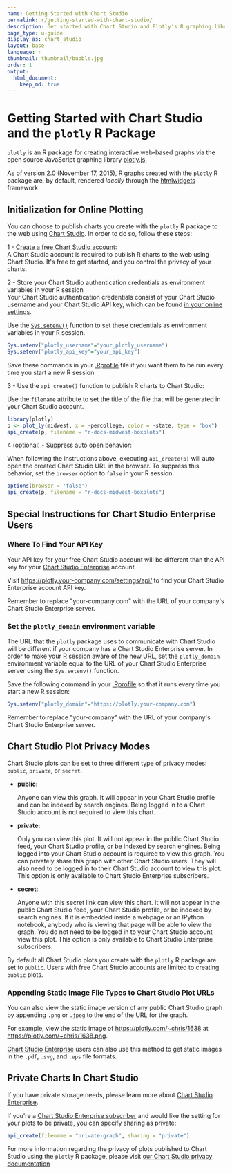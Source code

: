 ```yaml
---
name: Getting Started with Chart Studio
permalink: r/getting-started-with-chart-studio/
description: Get started with Chart Studio and Plotly's R graphing library.
page_type: u-guide
display_as: chart_studio
layout: base
language: r
thumbnail: thumbnail/bubble.jpg
order: 1
output:
  html_document:
    keep_md: true
---
```




# Getting Started with Chart Studio and the `plotly` R Package

`plotly` is an R package for creating interactive web-based graphs via the open source JavaScript graphing library [plotly.js](http://plot.ly/javascript). 

As of version 2.0 (November 17, 2015), R graphs created with the `plotly` R package are, by default, rendered *locally* through the [htmlwidgets](http://www.htmlwidgets.org/) framework.

## Initialization for Online Plotting

You can choose to publish charts you create with the `plotly` R package to the web using [Chart Studio](https://plotly.com/online-chart-maker). In order to do so, follow these steps:

1 - [Create a free Chart Studio account](https://plotly.com/api_signup):<br>
A Chart Studio account is required to publish R charts to the web using Chart Studio. It's free to get started, and you control the privacy of your charts.

2 - Store your Chart Studio authentication credentials as environment variables in your R session<br>
Your Chart Studio authentication credentials consist of your Chart Studio username and your Chart Studio API key, which can be found [in your online settings](https://plotly.com/settings/api). 

Use the [`Sys.setenv()`](https://www.rdocumentation.org/packages/base/versions/3.6.2/topics/Sys.setenv) function to set these credentials as environment variables in your R session.

```r
Sys.setenv("plotly_username"="your_plotly_username")
Sys.setenv("plotly_api_key"="your_api_key")
```

Save these commands in your [.Rprofile](http://www.statmethods.net/interface/customizing.html) file if you want them to be run every time you start a new R session.

3 - Use the `api_create()` function to publish R charts to Chart Studio:

Use the `filename` attribute to set the title of the file that will be generated in your Chart Studio account.

```r
library(plotly)
p <- plot_ly(midwest, x = ~percollege, color = ~state, type = "box")
api_create(p, filename = "r-docs-midwest-boxplots")
```

4 (optional) - Suppress auto open behavior:

When following the instructions above, executing `api_create(p)` will auto open the created Chart Studio URL in the browser. To suppress this behavior, set the `browser` option to `false` in your R session.

```r
options(browser = 'false')
api_create(p, filename = "r-docs-midwest-boxplots")
```

## Special Instructions for Chart Studio Enterprise Users

### Where To Find Your API Key

Your API key for your free Chart Studio account will be different than the API key for your [Chart Studio Enterprise](https://plotly.com/product/enterprise/) account. 

Visit <https://plotly.your-company.com/settings/api/> to find your Chart Studio Enterprise account API key. 

Remember to replace "your-company.com" with the URL of your company's Chart Studio Enterprise server.

### Set the `plotly_domain` environment variable

The URL that the `plotly` package uses to communicate with Chart Studio will be different if your company has a Chart Studio Enterprise server. In order to make your R session aware of the new URL, set the `plotly_domain` environment variable equal to the URL of your Chart Studio Enterprise server using the `Sys.setenv()` function. 

Save the following command in your [.Rprofile](http://www.statmethods.net/interface/customizing.html) so that it runs every time you start a new R session:

```r
Sys.setenv("plotly_domain"="https://plotly.your-company.com")
```

Remember to replace "your-company" with the URL of your company's Chart Studio Enterprise server.

## Chart Studio Plot Privacy Modes

Chart Studio plots can be set to three different type of privacy modes: `public`, `private`, or `secret`.

* **public:**

     Anyone can view this graph. 
     It will appear in your Chart Studio profile and can be indexed by search engines. 
     Being logged in to a Chart Studio account is not required to view this chart.

* **private:**

     Only you can view this plot. 
     It will not appear in the public Chart Studio feed, your Chart Studio profile, or be indexed by search engines. 
     Being logged into your Chart Studio account is required to view this graph. 
     You can privately share this graph with other Chart Studio users. They will also need to be logged in to their Chart Studio account to view this plot. 
     This option is only available to Chart Studio Enterprise subscribers.

* **secret:**

     Anyone with this secret link can view this chart. 
     It will not appear in the public Chart Studio feed, your Chart Studio profile, or be indexed by search engines. 
     If it is embedded inside a webpage or an IPython notebook, anybody who is viewing that page will be able to view the graph. 
     You do not need to be logged in to your Chart Studio account view this plot. 
     This option is only available to Chart Studio Enterprise subscribers.

By default all Chart Studio plots you create with the `plotly` R package are set to `public`. Users with free Chart Studio accounts are limited to creating `public` plots. 

### Appending Static Image File Types to Chart Studio Plot URLs

You can also view the static image version of any public Chart Studio graph by appending `.png` or `.jpeg` to the end of the URL for the graph. 

For example, view the static image of <https://plotly.com/~chris/1638> at <https://plotly.com/~chris/1638.png>. 

[Chart Studio Enterprise](https://plotly.com/online_chart_maker) users can also use this method to get static images in the `.pdf`, `.svg`, and `.eps` file formats. 

## Private Charts In Chart Studio

If you have private storage needs, please learn more about [Chart Studio Enterprise](https://plotly.com/online-chart-maker/). 

If you're a [Chart Studio Enterprise subscriber](https://plotly.com/settings/subscription/?modal=true&utm_source=api-docs&utm_medium=support-oss) and would like the setting for your plots to be private, you can specify sharing as private:

```r
api_create(filename = "private-graph", sharing = "private")
```
For more information regarding the privacy of plots published to Chart Studio using the `plotly` R package, please visit [our Chart Studio privacy documentation](https://plotly.com/r/privacy/)

